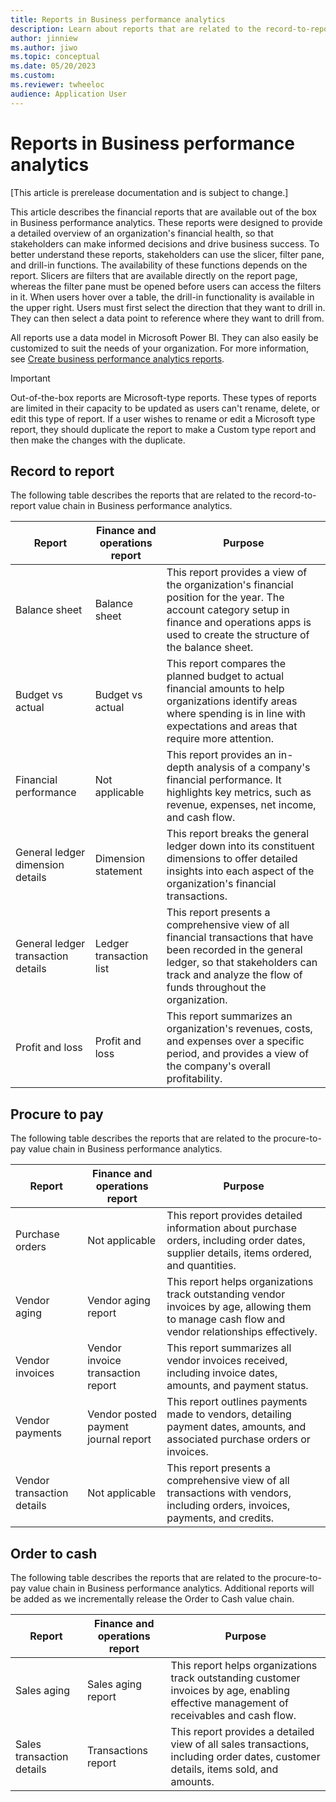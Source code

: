```yaml
---
title: Reports in Business performance analytics
description: Learn about reports that are related to the record-to-report value chain in business performance analytics, including a table outlining various aspects of reports.
author: jinniew
ms.author: jiwo
ms.topic: conceptual
ms.date: 05/20/2023
ms.custom:
ms.reviewer: twheeloc 
audience: Application User
---
```


# Reports in Business performance analytics

[This article is prerelease documentation and is subject to change.]

This article describes the financial reports that are available out of the box in Business performance analytics. These reports were designed to provide a detailed overview of an organization's financial health, so that stakeholders can make informed decisions and drive business success. To better understand these reports, stakeholders can use the slicer, filter pane, and drill-in functions. The availability of these functions depends on the report. Slicers are filters that are available directly on the report page, whereas the filter pane must be opened before users can access the filters in it. When users hover over a table, the drill-in functionality is available in the upper right. Users must first select the direction that they want to drill in. They can then select a data point to reference where they want to drill from.

All reports use a data model in Microsoft Power BI. They can also easily be customized to suit the needs of your organization. For more information, see [Create business performance analytics reports](how-to-create-and-edit-reports.md).

> [!Important]
> Out-of-the-box reports are Microsoft-type reports. These types of reports are limited in their capacity to be updated as users can't rename, delete, or edit this type of report. If a user wishes to rename or edit a Microsoft type report, they should duplicate the report to make a Custom type report and then make the changes with the duplicate.

## Record to report

The following table describes the reports that are related to the record-to-report value chain in Business performance analytics.

| Report                             | Finance and operations report | Purpose |
| ---------------------------------- | ----------------------------- | ------- |
| Balance sheet                      | Balance sheet                 | This report provides a view of the organization's financial position for the year. The account category setup in finance and operations apps is used to create the structure of the balance sheet. |
| Budget vs actual                   | Budget vs actual              | This report compares the planned budget to actual financial amounts to help organizations identify areas where spending is in line with expectations and areas that require more attention. |
| Financial performance              | Not applicable                | This report provides an in-depth analysis of a company's financial performance. It highlights key metrics, such as revenue, expenses, net income, and cash flow. |
| General ledger dimension details   | Dimension statement           | This report breaks the general ledger down into its constituent dimensions to offer detailed insights into each aspect of the organization's financial transactions. |
| General ledger transaction details | Ledger transaction list       | This report presents a comprehensive view of all financial transactions that have been recorded in the general ledger, so that stakeholders can track and analyze the flow of funds throughout the organization. |
| Profit and loss                    | Profit and loss               | This report summarizes an organization's revenues, costs, and expenses over a specific period, and provides a view of the company's overall profitability. |

## Procure to pay

The following table describes the reports that are related to the procure-to-pay value chain in Business performance analytics.

| Report                    | Finance and operations report | Purpose                                                                                                                         |
| ------------------------- | ----------------------------- | ------------------------------------------------------------------------------------------------------------------------------- |
| Purchase orders           | Not applicable        | This report provides detailed information about purchase orders, including order dates, supplier details, items ordered, and quantities.   |
| Vendor aging              | Vendor aging report           | This report helps organizations track outstanding vendor invoices by age, allowing them to manage cash flow and vendor relationships effectively. |
| Vendor invoices           | Vendor invoice transaction report         | This report summarizes all vendor invoices received, including invoice dates, amounts, and payment status.                       |
| Vendor payments           | Vendor posted payment journal report         | This report outlines payments made to vendors, detailing payment dates, amounts, and associated purchase orders or invoices.       |
| Vendor transaction details| Not applicable       | This report presents a comprehensive view of all transactions with vendors, including orders, invoices, payments, and credits.              |

## Order to cash

The following table describes the reports that are related to the procure-to-pay value chain in Business performance analytics. Additional reports will be added as we incrementally release the Order to Cash value chain.

| Report                   | Finance and operations report | Purpose                                                                                                                     |
| ------------------------ | ----------------------------- | --------------------------------------------------------------------------------------------------------------------------- |
| Sales aging              | Sales aging report            | This report helps organizations track outstanding customer invoices by age, enabling effective management of receivables and cash flow. |
| Sales transaction details| Transactions report        | This report provides a detailed view of all sales transactions, including order dates, customer details, items sold, and amounts.        |


